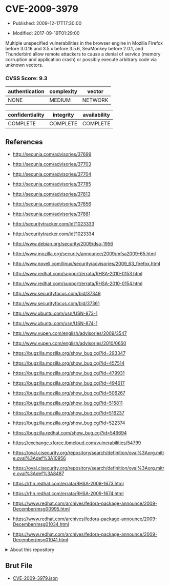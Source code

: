 # CVE-2009-3979

- Published: 2009-12-17T17:30:00

- Modified: 2017-09-19T01:29:00

Multiple unspecified vulnerabilities in the browser engine in Mozilla Firefox before 3.0.16 and 3.5.x before 3.5.6, SeaMonkey before 2.0.1, and Thunderbird allow remote attackers to cause a denial of service (memory corruption and application crash) or possibly execute arbitrary code via unknown vectors.

### CVSS Score: **9.3**

| authentication | complexity | vector |
| --- | --- | --- |
| NONE | MEDIUM | NETWORK |

| confidentiality | integrity | availability |
| --- | --- | --- |
| COMPLETE | COMPLETE | COMPLETE |

## References

* http://secunia.com/advisories/37699

* http://secunia.com/advisories/37703

* http://secunia.com/advisories/37704

* http://secunia.com/advisories/37785

* http://secunia.com/advisories/37813

* http://secunia.com/advisories/37856

* http://secunia.com/advisories/37881

* http://securitytracker.com/id?1023333

* http://securitytracker.com/id?1023334

* http://www.debian.org/security/2009/dsa-1956

* http://www.mozilla.org/security/announce/2009/mfsa2009-65.html

* http://www.novell.com/linux/security/advisories/2009_63_firefox.html

* http://www.redhat.com/support/errata/RHSA-2010-0153.html

* http://www.redhat.com/support/errata/RHSA-2010-0154.html

* http://www.securityfocus.com/bid/37349

* http://www.securityfocus.com/bid/37361

* http://www.ubuntu.com/usn/USN-873-1

* http://www.ubuntu.com/usn/USN-874-1

* http://www.vupen.com/english/advisories/2009/3547

* http://www.vupen.com/english/advisories/2010/0650

* https://bugzilla.mozilla.org/show_bug.cgi?id=293347

* https://bugzilla.mozilla.org/show_bug.cgi?id=457514

* https://bugzilla.mozilla.org/show_bug.cgi?id=479931

* https://bugzilla.mozilla.org/show_bug.cgi?id=494617

* https://bugzilla.mozilla.org/show_bug.cgi?id=506267

* https://bugzilla.mozilla.org/show_bug.cgi?id=515811

* https://bugzilla.mozilla.org/show_bug.cgi?id=516237

* https://bugzilla.mozilla.org/show_bug.cgi?id=522374

* https://bugzilla.redhat.com/show_bug.cgi?id=546694

* https://exchange.xforce.ibmcloud.com/vulnerabilities/54799

* https://oval.cisecurity.org/repository/search/definition/oval%3Aorg.mitre.oval%3Adef%3A10956

* https://oval.cisecurity.org/repository/search/definition/oval%3Aorg.mitre.oval%3Adef%3A8487

* https://rhn.redhat.com/errata/RHSA-2009-1673.html

* https://rhn.redhat.com/errata/RHSA-2009-1674.html

* https://www.redhat.com/archives/fedora-package-announce/2009-December/msg00995.html

* https://www.redhat.com/archives/fedora-package-announce/2009-December/msg01034.html

* https://www.redhat.com/archives/fedora-package-announce/2009-December/msg01041.html

<details>
<summary>About this repository</summary> 

  This repository is part of the project [Live Hack CVE](https://github.com/Live-Hack-CVE). Main website can be found [www.live-hack.org](https://www.live-hack.org) 
  
  Made by [Sn0wAlice](https://github.com/Sn0wAlice) for the people that care about security and need to have a feed of the latest CVEs. Hope you enjoy it, don't forget to star the repo and follow me on [Twitter](https://twitter.com/Sn0wAlice) and [Github](https://github.com/Sn0wAlice). And that is my [personnal website](https://www.alice-snow.me/)

  - [Home Page](https://github.com/Live-Hack-CVE)
  - [Framework](https://github.com/Live-Hack-CVE/cve-framework)
  - [CVE database](https://github.com/Live-Hack-CVE/full_database)
  - [Changelog](https://github.com/Live-Hack-CVE/Changelog)
</details>

## Brut File

* [CVE-2009-3979.json](https://raw.githubusercontent.com/Live-Hack-CVE/full_database/main/cves/2009/CVE-2009-3979.json)


